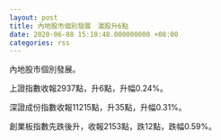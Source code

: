 ```yaml
---
layout: post
title: 內地股市個別發展　滬股升6點
date: 2020-06-08 15:10:48.000000000 +08:00
categories: rss
---
```


內地股市個別發展。

上證指數收報2937點，升6點，升幅0.24%。

深證成份指數收報11215點，升35點，升幅0.31%。

創業板指數先跌後升，收報2153點，跌12點，跌幅0.59%。
